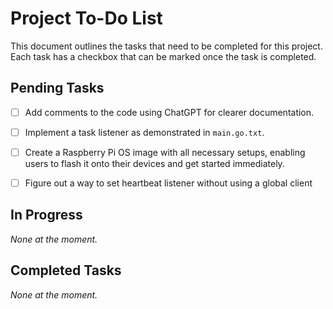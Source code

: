 # Project To-Do List

This document outlines the tasks that need to be completed for this project. Each task has a checkbox that can be marked once the task is completed.

## Pending Tasks

- [ ] Add comments to the code using ChatGPT for clearer documentation.
- [ ] Implement a task listener as demonstrated in `main.go.txt`.
- [ ] Create a Raspberry Pi OS image with all necessary setups, enabling users to flash it onto their devices and get started immediately.
- [ ] Figure out a way to set heartbeat listener without using a global client


## In Progress

_None at the moment._

## Completed Tasks

_None at the moment._
